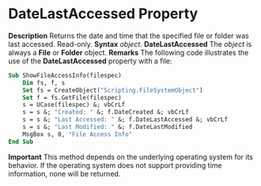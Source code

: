 
# DateLastAccessed Property



 **Description**
Returns the date and time that the specified file or folder was last accessed. Read-only.
 **Syntax**
 _object_. **DateLastAccessed**
The  _object_ is always a **File** or **Folder** object.
 **Remarks**
The following code illustrates the use of the  **DateLastAccessed** property with a file:



```vb
Sub ShowFileAccessInfo(filespec)
    Dim fs, f, s
    Set fs = CreateObject("Scripting.FileSystemObject")
    Set f = fs.GetFile(filespec)
    s = UCase(filespec) &; vbCrLf
    s = s &; "Created: " &; f.DateCreated &; vbCrLf
    s = s &; "Last Accessed: " &; f.DateLastAccessed &; vbCrLf
    s = s &; "Last Modified: " &; f.DateLastModified  
    MsgBox s, 0, "File Access Info"
End Sub
```



 **Important**  This method depends on the underlying operating system for its behavior. If the operating system does not support providing time information, none will be returned.


